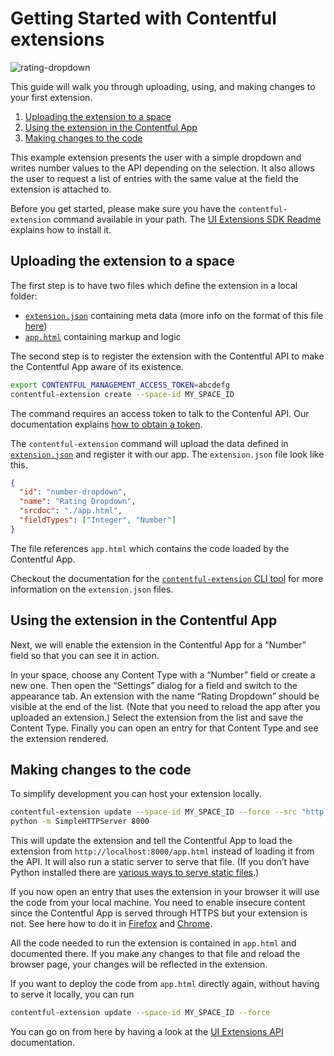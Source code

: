# Getting Started with Contentful extensions

![rating-dropdown](http://contentful.github.io/ui-extensions-sdk/assets/rating-dropdown.png)

This guide will walk you through uploading, using, and making changes to
your first extension.

1. [Uploading the extension to a space](#uploading-the-extension-to-a-space)
2. [Using the extension in the Contentful App](#using-the-extension-in-the-contentful-app)
3. [Making changes to the code](#making-changes-to-the-code)

This example extension presents the user with a simple dropdown and writes
number values to the API depending on the selection. It also allows the
user to request a list of entries with the same value at the field the
extension is attached to.

Before you get started, please make sure you have the
`contentful-extension` command available in your path. The
[UI Extensions SDK Readme][readme-getting-started] explains how to install it.

[readme-getting-started]: ../../README.md#getting-started

## Uploading the extension to a space

The first step is to have two files which define the extension in a local folder:
* [`extension.json`](./extension.json) containing meta data (more info on the format of this file [here](https://github.com/contentful/contentful-extension-cli#descriptor-files))
* [`app.html`](./app.html) containing markup and logic

The second step is to register the extension with the Contentful API to
make the Contentful App aware of its existence.

~~~bash
export CONTENTFUL_MANAGEMENT_ACCESS_TOKEN=abcdefg
contentful-extension create --space-id MY_SPACE_ID
~~~

The command requires an access token to talk to the Contenful API. Our
documentation explains [how to obtain a token][getting-token].

The `contentful-extension` command will upload the data defined in
[`extension.json`](./extension.json) and register it with our app.
The `extension.json` file look like this.

~~~json
{
  "id": "number-dropdown",
  "name": "Rating Dropdown",
  "srcdoc": "./app.html",
  "fieldTypes": ["Integer", "Number"]
}
~~~

The file references `app.html` which contains the code loaded by the
Contentful App.

Checkout the documentation for the [`contentful-extension` CLI
tool][cf-extension-descriptor] for more information on the `extension.json` files.

[cf-extension-descriptor]: https://github.com/contentful/contentful-extension-cli#descriptor-files
[getting-token]: https://www.contentful.com/developers/docs/references/authentication/#getting-an-oauth-token


## Using the extension in the Contentful App

Next, we will enable the extension in the Contentful App for a
“Number” field so that you can see it in action.

In your space, choose any Content Type with a “Number” field or create
a new one. Then open the “Settings” dialog for a field and switch to
the appearance tab. An extension with the name “Rating Dropdown” should be
visible at the end of the list. (Note that you need to reload the app
after you uploaded an extension.) Select the extension from the list and save
the Content Type.  Finally you can open an entry for that Content Type
and see the extension rendered.


## Making changes to the code

To simplify development you can host your extension locally.

~~~bash
contentful-extension update --space-id MY_SPACE_ID --force --src "http://localhost:8000/app.html"
python -m SimpleHTTPServer 8000
~~~

This will update the extension and tell the Contentful App to load the extension from
`http://localhost:8000/app.html` instead of loading it from the API. It will
also run a static server to serve that file. (If you don’t have Python installed
there are [various ways to serve static files][static-one-liners].)


If you now open an entry that uses the extension in your browser it will use the
code from your local machine. You need to enable insecure content since the
Contentful App is served through HTTPS but your extension is not. See here how to
do it in [Firefox][ff-mixed] and [Chrome][chrome-mixed].

All the code needed to run the extension is contained in `app.html` and
documented there. If you make any changes to that file and reload the
browser page, your changes will be reflected in the extension.

If you want to deploy the code from `app.html` directly again, without
having to serve it locally, you can run
~~~bash
contentful-extension update --space-id MY_SPACE_ID --force
~~~

You can go on from here by having a look at the
[UI Extensions API](../../doc/ui-extensions-api-frontend.md) documentation.


[static-one-liners]: https://gist.github.com/willurd/5720255
[ff-mixed]: https://support.mozilla.org/en-US/kb/mixed-content-blocking-firefox
[chrome-mixed]: https://support.google.com/chrome/answer/1342714
